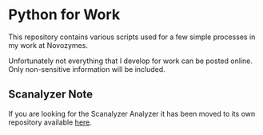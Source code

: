# Python for Work
This repository contains various scripts used for a few simple processes in my work at Novozymes.

Unfortunately not everything that I develop for work can be posted online. Only non-sensitive information will be included.

## Scanalyzer Note

If you are looking for the Scanalyzer Analyzer it has been moved to its own repository available [here](https://github.com/GrierPhillips/Scanalyzer_Analyzer).
